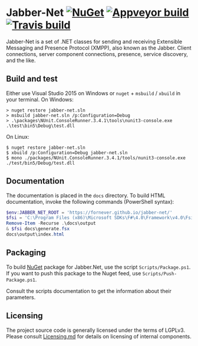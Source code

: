 Jabber-Net [![NuGet][nuget-badge]][nuget] [![Appveyor build][appveyor-badge]][appveyor] [![Travis build][travis-badge]][travis]
==========

Jabber-Net is a set of .NET classes for sending and receiving Extensible
Messaging and Presence Protocol (XMPP), also known as the Jabber. Client
connections, server component connections, presence, service discovery, and the
like.

Build and test
--------------

Either use Visual Studio 2015 on Windows or `nuget` + `msbuild` / `xbuild` in
your terminal. On Windows:

```console
> nuget restore jabber-net.sln
> msbuild jabber-net.sln /p:Configuration=Debug
> .\packages\NUnit.ConsoleRunner.3.4.1\tools\nunit3-console.exe .\test\bin5\Debug\test.dll
```

On Linux:

```console
$ nuget restore jabber-net.sln
$ xbuild /p:Configuration=Debug jabber-net.sln
$ mono ./packages/NUnit.ConsoleRunner.3.4.1/tools/nunit3-console.exe ./test/bin5/Debug/test.dll
```

Documentation
-------------

The documentation is placed in the `docs` directory. To build HTML
documentation, invoke the following commands (PowerShell syntax):

```powershell
$env:JABBER_NET_ROOT = 'https://fornever.github.io/jabber-net/'
$fsi = 'C:\Program Files (x86)\Microsoft SDKs\F#\4.0\Framework\v4.0\Fsi.exe'
Remove-Item -Recurse .\docs\output
& $fsi docs\generate.fsx
docs\output\index.html
```

Packaging
---------

To build [NuGet][nuget] package for Jabber.Net, use the script
`Scripts/Package.ps1`. If you want to push this package to the Nuget feed, use
`Scripts/Push-Package.ps1`.

Consult the scripts documentation to get the information about their parameters.

Licensing
---------

The project source code is generally licensed under the terms of LGPLv3. Please
consult [Licensing.md][] for details on licensing of internal components.

[Licensing.md]: ./Licensing.md

[appveyor]: https://ci.appveyor.com/project/ForNeVeR/jabber-net/branch/develop
[nuget]: https://www.nuget.org/packages/jabber-net/
[travis]: https://travis-ci.org/ForNeVeR/jabber-net

[appveyor-badge]: https://ci.appveyor.com/api/projects/status/9q5rgknk80oh5g3a/branch/develop?svg=true
[nuget-badge]: https://img.shields.io/nuget/v/jabber-net.svg?maxAge=2592000
[travis-badge]: https://travis-ci.org/ForNeVeR/Jabber-Net.svg?branch=develop
